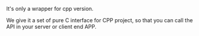 It's only a wrapper for cpp version. 

We give it a set of pure C interface for CPP project, so that you can call the API in your server or client end APP.
